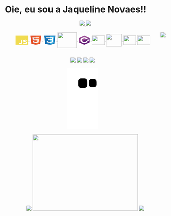 # Oie, eu sou a Jaqueline Novaes!!

<div align="center">
  <a href="https://github.com/JaquelineNovaes">
  <img height="165" src="https://github-readme-stats.vercel.app/api/top-langs/?username=JaquelineNovaes&layout=compact&langs_count=7&theme=nightowl"/>
  <img height="165" src="https://github-readme-stats.vercel.app/api?username=JaquelineNovaes&show_icons=true&theme=nightowl&include_all_commits=true&count_private=true"/>
</div>
<div align="center" style="display: inline_block"><br>
  <img align="center" height="30" width="40" src="https://raw.githubusercontent.com/devicons/devicon/master/icons/javascript/javascript-plain.svg">
  <img align="center" height="30" width="40" src="https://raw.githubusercontent.com/devicons/devicon/master/icons/html5/html5-original.svg">
  <img align="center" height="30" width="40" src="https://raw.githubusercontent.com/devicons/devicon/master/icons/css3/css3-original.svg">
  <img align="center" height="50" width="60" src="https://cdn.jsdelivr.net/gh/devicons/devicon/icons/mysql/mysql-original-wordmark.svg" />
  <img align="center" height="30" width="40" src="https://raw.githubusercontent.com/devicons/devicon/master/icons/csharp/csharp-original.svg">
  <img align="center" height="30" width="40" src="https://cdn.jsdelivr.net/gh/devicons/devicon/icons/java/java-original.svg" />
  <img align="center" height="40" width="50" src="https://cdn.jsdelivr.net/gh/devicons/devicon/icons/php/php-original.svg" />
  <img align="center" height="30" width="40" src="https://cdn.jsdelivr.net/gh/devicons/devicon/icons/python/python-original.svg" />
  <img align="center" height="30" width="40" src="https://cdn.jsdelivr.net/gh/devicons/devicon/icons/cplusplus/cplusplus-original.svg" />
  <img align="right" height="170" src="https://user-images.githubusercontent.com/98557538/152552777-20ed3566-9f38-4920-8739-00d9de34de1d.gif">
</div>
  
  ## 
 
  <div align="center"> 
  <a href="https://instagram.com/_jaqueline_novaes_" target="_blank"><img src="https://img.shields.io/badge/-Instagram-%23E4405F?style=for-the-badge&logo=instagram&logoColor=white" target="_blank"></a>
  <a href = "mailto:jaquelinenovaes475@gmail.com"><img src="https://img.shields.io/badge/-Gmail-%23333?style=for-the-badge&logo=gmail&logoColor=white" target="_blank"></a>
  <a href="https://www.linkedin.com/in/jaqueline-novaes-96753122b" target="_blank"><img src="https://img.shields.io/badge/-LinkedIn-%230077B5?style=for-the-badge&logo=linkedin&logoColor=white" target="_blank"></a> 
   <a href="https://api.whatsapp.com/send?phone=5511933452001&text=Oie%2C%20eu%20sou%20a%20Jaqueline%20Novaes!%20" target="_blank"><img src="https://img.shields.io/badge/WhatsApp-25D366?style=for-the-badge&logo=whatsapp&logoColor=white" target="_blank"></a> 

  ![Snake animation](https://github.com/JaquelineNovaes/JaquelineNovaes/blob/output/github-contribution-grid-snake.svg)
  </div>
 
  <div align="center">
    <img  height="240" src="https://user-images.githubusercontent.com/98557538/152571848-60236af4-723e-4717-88c8-bfad09066aec.gif"/>
    <img  height="240" width="330" src="https://user-images.githubusercontent.com/98557538/152571956-1aebe204-2e67-4185-9e00-abd717893a86.gif"/>
    <img  height="240" src="https://user-images.githubusercontent.com/98557538/152570648-bf9098d2-5273-4db2-9f5e-dea7f8e431b7.png"/>
   
</div>


